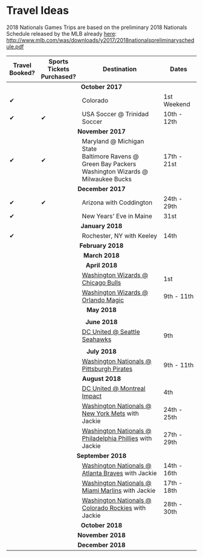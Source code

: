 # Travel Ideas

2018 Nationals Games Trips are based on the preliminary 2018 Nationals Schedule released by the MLB already <a href = 'http://www.mlb.com/was/downloads/y2017/2018nationalspreliminaryschedule.pdf' target = '_blank'>here</a>: http://www.mlb.com/was/downloads/y2017/2018nationalspreliminaryschedule.pdf
<table>
  <tr><thead>
    <th>Travel<br/>Booked?</th><th>Sports<br/>Tickets<br/>Purchased?</th><th align = 'center'>Destination</th><th>Dates</th>
  </thead></tr>
  <tr><td colspan = '4' align='center'><strong>October 2017</strong></td></tr>
  <tr><td>&#10004;</td><td></td><td>Colorado</td><td>1st Weekend</td></tr>
  <tr><td>&#10004;</td><td>&#10004;</td><td>USA Soccer @ Trinidad Soccer</td><td>10th - 12th</td></tr>
  <tr><td colspan = '4' align='center'><strong>November 2017</strong></td></tr>
  <tr><td>&#10004;</td><td>&#10004;</td><td>Maryland @ Michigan State<br/>Baltimore Ravens @ Green Bay Packers<br/>Washington Wizards @ Milwaukee Bucks</td><td>17th - 21st</td></tr>
  <tr><td colspan = '4' align='center'><strong>December 2017</strong></td></tr>
    <tr><td>&#10004;</td><td>&#10004;</td><td>Arizona with Coddington</td><td>24th - 29th</td></tr>
  <tr><td>&#10004;</td><td></td><td>New Years' Eve in Maine</td><td>31st</td></tr>
  <tr><td colspan = '4' align='center'><strong>January 2018</strong></td></tr>
  <tr><td>&#10004;</td><td></td><td>Rochester, NY with Keeley</td><td>14th</td></tr>
  <tr><td colspan = '4' align='center'><strong>February 2018</strong></td></tr>
  <tr><td colspan = '4' align='center'><strong>March 2018</strong></td></tr>
  <tr><td colspan = '4' align='center'><strong>April 2018</strong></td></tr>
  <tr><td></td><td></td><td><a href = 'https://seatgeek.com/wizards-at-bulls-tickets/4-1-2018-chicago-illinois-united-center/nba/3993891' target = '_blank'>Washington Wizards @ Chicago Bulls</a></td><td>1st</td></tr>
  <tr><td></td><td></td><td><a href = 'https://seatgeek.com/wizards-at-magic-tickets/4-11-2018-orlando-florida-amway-center/nba/3993598' target = '_blank'>Washington Wizards @ Orlando Magic</a></td><td>9th - 11th</td></tr>
  <tr><td colspan = '4' align='center'><strong>May 2018</strong></td></tr>
  <tr><td colspan = '4'></td></tr>
  <tr><td colspan = '4' align='center'><strong>June 2018</strong></td></tr>
  <tr><td></td><td></td><td><a href = 'https://seatgeek.com/d-c-united-at-seattle-sounders-fc-tickets/mls/2018-06-09-7-pm/4205485' target = '_blank'>DC United @ Seattle Seahawks</a></td><td>9th</td></tr>
  <tr><td colspan = '4'></td></tr>
  <tr><td colspan = '4' align='center'><strong>July 2018</strong></td></tr>
  <tr><td></td><td></td><td><a href = 'http://www.espn.com/mlb/team/schedule/_/name/pit/pittsburgh-pirates' target = '_blank'>Washington Nationals @ Pittsburgh Pirates</a></td><td>9th - 11th</td></tr>
  <tr><td colspan = '4' align='center'><strong>August 2018</strong></td></tr>
  <tr><td></td><td></td><td><a href = 'https://www.stubhub.com/montreal-impact-tickets-montreal-impact-montreal-saputo-stadium-8-4-2018/event/103406477/' target = '_blank'>DC United @ Montreal Impact</a></td><td>4th</td></tr>
  <tr><td></td><td></td><td><a href = 'https://seatgeek.com/nationals-at-mets-tickets/8-24-2018-new-york-new-york-citi-field/mlb/4121924' target = '_blank'>Washington Nationals @ New York Mets</a> with Jackie</td><td>24th - 25th</td></tr>
  <tr><td></td><td></td><td><a href = 'http://www.espn.com/mlb/team/schedule/_/name/phi/half/2' target = '_blank'>Washington Nationals @ Philadelphia Phillies</a> with Jackie</td><td>27th - 29th</td></tr>
  <tr><td colspan = '4' align='center'><strong>September 2018</strong></td></tr>
  <tr><td></td><td></td><td><a href = 'https://seatgeek.com/nationals-at-braves-tickets/9-14-2018-atlanta-georgia-suntrust-park/mlb/4121934' target = '_blank'>Washington Nationals @ Atlanta Braves</a> with Jackie</td><td>14th - 16th</td></tr>
  <tr><td></td><td></td><td><a href = 'https://seatgeek.com/nationals-at-marlins-tickets/9-17-2018-miami-florida-marlins-park/mlb/4121958' target = '_blank'>Washington Nationals @ Miami Marlins</a> with Jackie</td><td>17th - 18th</td></tr>
  <tr><td></td><td></td><td><a href = 'https://seatgeek.com/nationals-at-rockies-tickets/9-28-2018-denver-colorado-coors-field/mlb/4121978' target = '_blank'>Washington Nationals @ Colorado Rockies</a> with Jackie</td><td>28th - 30th</td></tr>
  <tr><td colspan = '4' align='center'><strong>October 2018</strong></td></tr>
  <tr><td colspan = '4' align='center'><strong>November 2018</strong></td></tr>
  <tr><td colspan = '4' align='center'><strong>December 2018</strong></td></tr>
</table>
